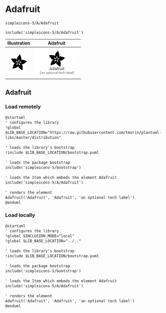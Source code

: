 # Adafruit


```text
simpleicons-5/A/Adafruit
```

```text
include('simpleicons-5/A/Adafruit')
```



| Illustration | Adafruit |
| :---: | :---: |
| ![illustration for Illustration](../../simpleicons-5/A/Adafruit.png) | ![illustration for Adafruit](../../simpleicons-5/A/Adafruit.Local.png) |




## Adafruit

### Load remotely
```plantuml
@startuml
' configures the library
!global $LIB_BASE_LOCATION="https://raw.githubusercontent.com/tmorin/plantuml-libs/master/distribution"

' loads the library's bootstrap
!include $LIB_BASE_LOCATION/bootstrap.puml

' loads the package bootstrap
include('simpleicons-5/bootstrap')

' loads the Item which embeds the element Adafruit
include('simpleicons-5/A/Adafruit')

' renders the element
Adafruit('Adafruit', 'Adafruit', 'an optional tech label')
@enduml
```

### Load locally
```plantuml
@startuml
' configures the library
!global $INCLUSION_MODE="local"
!global $LIB_BASE_LOCATION="../.."

' loads the library's bootstrap
!include $LIB_BASE_LOCATION/bootstrap.puml

' loads the package bootstrap
include('simpleicons-5/bootstrap')

' loads the Item which embeds the element Adafruit
include('simpleicons-5/A/Adafruit')

' renders the element
Adafruit('Adafruit', 'Adafruit', 'an optional tech label')
@enduml
```

